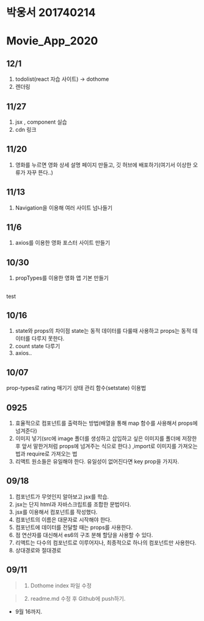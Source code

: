 # 박웅서 201740214
# Movie_App_2020

## 12/1
1. todolist(react 자습 사이트) -> dothome
2. 렌더링


## 11/27
1. jsx , component 실습
2. cdn 링크

## 11/20
1. 영화를 누르면 영화 상세 설명 페이지 만들고, 깃 허브에 배포하기(여기서 이상한 오류가 자꾸 뜬다..)

## 11/13
1. Navigation을 이용해 여러 사이트 넘나들기

## 11/6
1. axios를 이용한 영화 포스터 사이트 만들기 

## 10/30
1. propTypes를 이용한 영화 앱 기본 만들기

##
test
## 10/16
1. state와 props의 차이점 state는 동적 데이터를 다룰때 사용하고 props는 동적 데이터를 다루지 못한다. 
2. count state 다루기
3. axios..
## 10/07
prop-types로 rating 매기기
상태 관리 함수(setstate) 이용법

## 0925
1. 효율적으로 컴포넌트를 출력하는 방법(배열을 통해 map 함수를 사용해서 props에 넘겨준다)
2. 이미지 넣기(src에 image 폴더를 생성하고 삽입하고 싶은 이미지를 폴더에 저장한 후 앞서 말한거처럼 props에 넘겨주는 식으로 한다.) ,import로 이미지를 가져오는 법과 require로 가져오는 법
3. 리액트 원소들은 유일해야 한다. 유일성이 없어진다면 key prop을 가지자.


## 09/18
1. 컴포넌트가 무엇인지 알아보고 jsx를 학습.
2. jsx는 단지 html과 자바스크립트를 조합한 문법이다.
3. jsx를 이용해서 컴포넌트를 작성했다.
4. 컴포넌트의 이름은 대문자로 시작해야 한다.
5. 컴포넌트에 데이터를 전달할 때는 props를 사용한다.
6. 점 연산자를 대신해서 es6의 구조 분해 할당을 사용할 수 있다.
7. 리액트는 다수의 컴포넌트로 이루어지나, 최종적으로 하나의 컴포넌트만 사용한다.
8. 상대경로와 절대경로
## 09/11
>1. Dothome index 파일 수정

>2. readme.md 수정 후 Github에 push하기.

* 9월 16까지.